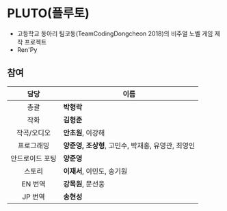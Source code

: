 # PLUTO(플루토)
- 고등학교 동아리 팀코동(TeamCodingDongcheon 2018)의 비주얼 노벨 게임 제작 프로젝트
- Ren'Py

## 참여
담당|이름
:--:|--
총괄|**박형락**
작화|**김형준**
작곡/오디오|**안초원**, 이강해
프로그래밍|**양준영, 조상형**, 고민수, 박재홍, 유영관, 최영인
안드로이드 포팅|**양준영**
스토리|**이재서**, 이민도, 송기원
EN 번역|**강목원**, 문선웅
JP 번역|**송현성**
